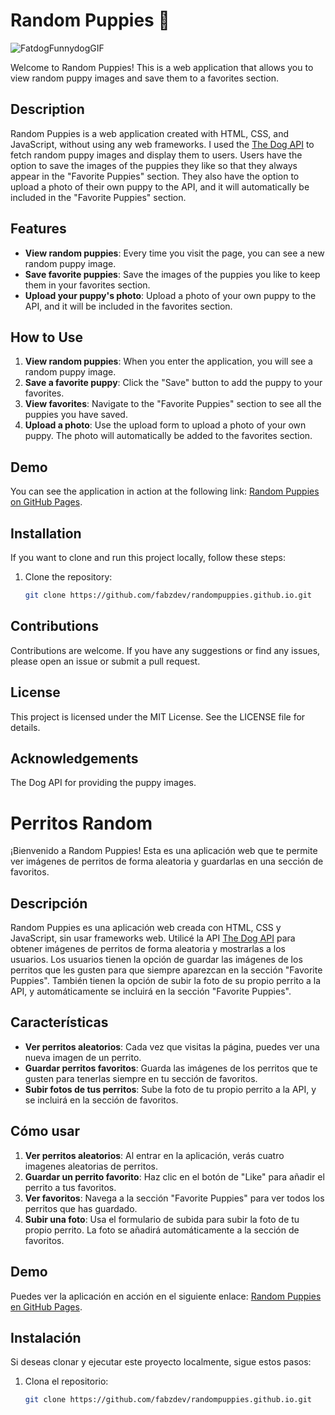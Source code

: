 # Random Puppies 🐩
![FatdogFunnydogGIF](https://github.com/FabzDev/randompuppies.github.io/assets/107362565/dcc71f39-a270-49bf-bc5d-afa7bcd1be12)



Welcome to Random Puppies! This is a web application that allows you to view random puppy images and save them to a favorites section.

## Description

Random Puppies is a web application created with HTML, CSS, and JavaScript, without using any web frameworks. I used the [The Dog API](https://api.thedogapi.com/v1) to fetch random puppy images and display them to users. Users have the option to save the images of the puppies they like so that they always appear in the "Favorite Puppies" section. They also have the option to upload a photo of their own puppy to the API, and it will automatically be included in the "Favorite Puppies" section.

## Features

- **View random puppies**: Every time you visit the page, you can see a new random puppy image.
- **Save favorite puppies**: Save the images of the puppies you like to keep them in your favorites section.
- **Upload your puppy's photo**: Upload a photo of your own puppy to the API, and it will be included in the favorites section.

## How to Use

1. **View random puppies**: When you enter the application, you will see a random puppy image.
2. **Save a favorite puppy**: Click the "Save" button to add the puppy to your favorites.
3. **View favorites**: Navigate to the "Favorite Puppies" section to see all the puppies you have saved.
4. **Upload a photo**: Use the upload form to upload a photo of your own puppy. The photo will automatically be added to the favorites section.

## Demo

You can see the application in action at the following link: [Random Puppies on GitHub Pages](https://fabzdev.github.io/randompuppies.github.io/).

## Installation

If you want to clone and run this project locally, follow these steps:

1. Clone the repository:
   ```bash
   git clone https://github.com/fabzdev/randompuppies.github.io.git


## Contributions
Contributions are welcome. If you have any suggestions or find any issues, please open an issue or submit a pull request.

## License
This project is licensed under the MIT License. See the LICENSE file for details.

## Acknowledgements
The Dog API for providing the puppy images.  







# Perritos Random

¡Bienvenido a Random Puppies! Esta es una aplicación web que te permite ver imágenes de perritos de forma aleatoria y guardarlas en una sección de favoritos.

## Descripción

Random Puppies es una aplicación web creada con HTML, CSS y JavaScript, sin usar frameworks web. Utilicé la API [The Dog API](https://api.thedogapi.com/v1) para obtener imágenes de perritos de forma aleatoria y mostrarlas a los usuarios. Los usuarios tienen la opción de guardar las imágenes de los perritos que les gusten para que siempre aparezcan en la sección "Favorite Puppies". También tienen la opción de subir la foto de su propio perrito a la API, y automáticamente se incluirá en la sección "Favorite Puppies".

## Características

- **Ver perritos aleatorios**: Cada vez que visitas la página, puedes ver una nueva imagen de un perrito.
- **Guardar perritos favoritos**: Guarda las imágenes de los perritos que te gusten para tenerlas siempre en tu sección de favoritos.
- **Subir fotos de tus perritos**: Sube la foto de tu propio perrito a la API, y se incluirá en la sección de favoritos.

## Cómo usar

1. **Ver perritos aleatorios**: Al entrar en la aplicación, verás cuatro imagenes aleatorias de perritos.
2. **Guardar un perrito favorito**: Haz clic en el botón de "Like" para añadir el perrito a tus favoritos.
3. **Ver favoritos**: Navega a la sección "Favorite Puppies" para ver todos los perritos que has guardado.
4. **Subir una foto**: Usa el formulario de subida para subir la foto de tu propio perrito. La foto se añadirá automáticamente a la sección de favoritos.

## Demo

Puedes ver la aplicación en acción en el siguiente enlace: [Random Puppies en GitHub Pages](https://fabzdev.github.io/randompuppies.github.io/).

## Instalación

Si deseas clonar y ejecutar este proyecto localmente, sigue estos pasos:

1. Clona el repositorio:
   ```bash
   git clone https://github.com/fabzdev/randompuppies.github.io.git
